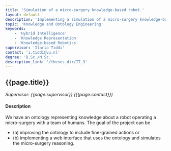 ```yaml
---
title: 'Simulation of a micro-surgery knowledge-based robot.'
layout: default
description: 'Implementing a simulation of a micro-surgery knowledge-based robot.'
topic: 'Knowledge and Ontology Engineering'
keywords: 
    - 'Hybrid Intelligence'
    - 'Knowledge Representation'
    - 'Knowledge-based Robotics'
supervisor: 'Ilaria Tiddi'
contact: 'i.tiddi@vu.nl'
degree: 'B.Sc./M.Sc.'
description_link: '/theses_dir/IT_3'
---
```


<!-- The informtation below doesn´t need to be adjusted. It is automatically pulled from the frontmatter-->
## {{page.title}} 
*Supervisor: {{page.supervisor}} ({{page.contact}})*

#### Description

We have an ontology representing knowledge about a robot operating a micro-surgery with a team of humans. The goal of the project can be 
- (a) improving the ontology to include fine-grained actions or 
- (b) implementing a web interface that uses the ontology and simulates the micro-surgery reasoning.

